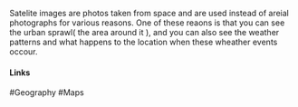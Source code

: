 Satelite images are photos taken from space and are used instead of areial photographs for various reasons. One of these reaons is that you can see the urban sprawl( the area around it ), and you can also see the weather patterns and what happens to the location when these wheather events occour.

#### Links
#Geography #Maps 